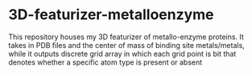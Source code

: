 # 3D-featurizer-metalloenzyme
This repository houses my 3D featurizer of metallo-enzyme proteins. It takes in PDB files and the center of mass of binding site metals/metals, while it outputs discrete grid array in which each grid point is bit that denotes whether a specific atom type is present or absent
